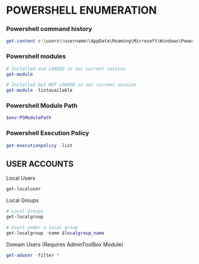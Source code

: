 # POWERSHELL ENUMERATION
### Powershell command history
```powershell
get-content c:\users\%username%\AppData\Roaming\Microsoft\Windows\PowerShell\PSReadLine\ConsoleHost_history.txt
```

### Powershell modules
```powershell
# Installed and LOADED in our current session
get-module

# Installed but NOT LOADED in our current session
get-module -listavailable
```

### Powershell Module Path
```powershell
$env:PSModulePath
```

### Powershell Execution Policy
```powershell
get-executionpolicy -list
```

## USER ACCOUNTS
Local Users
```powershell
get-localuser
```

Local Groups
```powershell
# Local Groups
get-localgroup

# Users under a local group
get-localgroup -name $localgroup_name
```

Domain Users (Requires AdminToolBox Module)
```powershell
get-aduser -filter *
```
